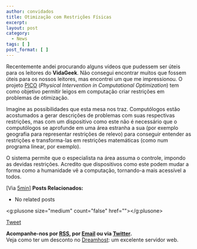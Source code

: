 ```yaml
---
author: convidados
title: Otimização com Restrições Físicas
excerpt:
layout: post
category:
  - News
tags: [ ]
post_format: [ ]
---
```

Recentemente andei procurando alguns vídeos que pudessem ser úteis para os leitores do **VidaGeek**. Não consegui encontrar muitos que fossem úteis para os nossos leitores, mas encontrei um que me impressionou. O projeto [PICO][1] (*Physical Intervention in Computational Optimization*) tem como objetivo permitir leigos em computação criar restrições em problemas de otimização. 





Imagine as possibilidades que esta mesa nos traz. Computólogos estão acostumados a gerar descrições de problemas com suas respectivas restrições, mas com um dispositivo como este não é necessário que o computólogos se aprofunde em uma área estranha a sua (por exemplo geografia para representar restrições de relevo) para conseguir entender as restrições e transforma-las em restrições matemáticas (como num programa linear, por exemplo). 

O sistema permite que o especialista na área assuma o controle, impondo as devidas restrições. Acredito que dispositivos como este podem mudar a forma como a humanidade vê a computação, tornando-a mais acessível a todos. 

[Via [5min][2]] 
**Posts Relacionados:** 
*   No related posts

<g:plusone size="medium" count="false" href=""></g:plusone> 

[Tweet][3] 





**Acompanhe-nos por [ RSS][4], por [Email][5] ou via [Twitter][6].**  
Veja como ter um desconto no [Dreamhost][7]: um excelente servidor web.

 [1]: http://www.jamespatten.com/pico/ "PICO"
 [2]: http://www.5min.com/Video/What-is-PICO-6905
 [3]: https://twitter.com/share
 [4]: http://feeds.feedburner.com/VidaGeek
 [5]: http://feedburner.google.com/fb/a/mailverify?uri=VidaGeek&loc=pt_BR
 [6]: http://twitter.com/blogvidageek
 [7]: http://vidageek.net/dreamhost/
